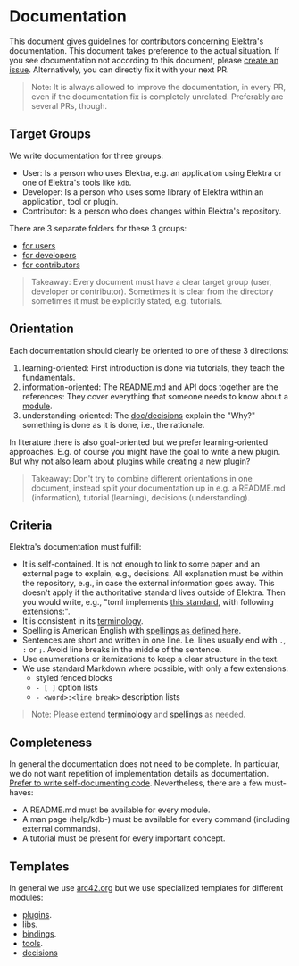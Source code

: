 # Documentation

This document gives guidelines for contributors concerning Elektra's documentation.
This document takes preference to the actual situation.
If you see documentation not according to this document, please [create an issue](https://issues.libelektra.org).
Alternatively, you can directly fix it with your next PR.

> Note:
> It is always allowed to improve the documentation, in every PR, even if the documentation fix is completely unrelated.
> Preferably are several PRs, though.

## Target Groups

We write documentation for three groups:

- User:
  Is a person who uses Elektra, e.g. an application using Elektra or one of Elektra's tools like `kdb`.
- Developer:
  Is a person who uses some library of Elektra within an application, tool or plugin.
- Contributor:
  Is a person who does changes within Elektra's repository.

There are 3 separate folders for these 3 groups:

- [for users](/doc/help)
- [for developers](/doc/dev)
- [for contributors](/doc/contrib)

> Takeaway:
> Every document must have a clear target group (user, developer or contributor).
> Sometimes it is clear from the directory sometimes it must be explicitly stated, e.g. tutorials.

## Orientation

Each documentation should clearly be oriented to one of these 3 directions:

1. learning-oriented:
   First introduction is done via tutorials, they teach the fundamentals.
2. information-oriented:
   The README.md and API docs together are the references:
   They cover everything that someone needs to know about a [module](/doc/help/elektra-glossary.md).
3. understanding-oriented:
   The [doc/decisions](/doc/decisions) explain the "Why?" something is done as it is done, i.e., the rationale.

In literature there is also goal-oriented but we prefer learning-oriented approaches.
E.g. of course you might have the goal to write a new plugin.
But why not also learn about plugins while creating a new plugin?

> Takeaway:
> Don't try to combine different orientations in one document, instead split your documentation up in e.g. a README.md (information), tutorial (learning), decisions (understanding).

## Criteria

Elektra's documentation must fulfill:

- It is self-contained.
  It is not enough to link to some paper and an external page to explain, e.g., decisions.
  All explanation must be within the repository, e.g., in case the external information goes away.
  This doesn't apply if the authoritative standard lives outside of Elektra.
  Then you would write, e.g., "toml implements [this standard](https://toml.io/en/v1.0.0), with following extensions:".
- It is consistent in its [terminology](/doc/help/elektra-glossary.md).
- Spelling is American English with [spellings as defined here](/scripts/sed).
- Sentences are short and written in one line.
  I.e. lines usually end with `.`, `:` or `;`.
  Avoid line breaks in the middle of the sentence.
- Use enumerations or itemizations to keep a clear structure in the text.
- We use standard Markdown where possible, with only a few extensions:
  - styled fenced blocks
  - `- [ ]` option lists
  - `- <word>:<line break>` description lists

> Note:
> Please extend [terminology](/doc/help/elektra-glossary.md) and [spellings](/scripts/sed) as needed.

## Completeness

In general the documentation does not need to be complete.
In particular, we do not want repetition of implementation details as documentation.
[Prefer to write self-documenting code](/doc/CODING.md).
Nevertheless, there are a few must-haves:

- A README.md must be available for every module.
- A man page (help/kdb-) must be available for every command (including external commands).
- A tutorial must be present for every important concept.

## Templates

In general we use [arc42.org](https://arc42.org/) but we use specialized templates for different modules:

- [plugins](/src/plugins/template/README.md).
- [libs](/src/libs/template/README.md).
- [bindings](/src/bindings/template/README.md).
- [tools](/src/tools/template/README.md).
- [decisions](/doc/decisions/template.md)
